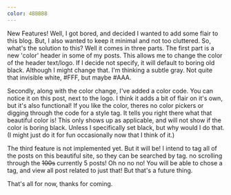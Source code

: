 ```yaml
---
color: 4BBBBB
---
```

New Features! Well, I got bored, and decided I wanted to add some flair to this blog. But, I also wanted to keep it minimal and not too cluttered.
So, what's the solution to this? Well it comes in three parts. The first part is a new 'color' header in some of my posts. This allows me to change the color of the header text/logo.
If I decide not specify, it will default to boring old black. Although I might change that. I'm thinking a subtle gray. Not quite that invisible white, #FFF, but maybe #AAA.

Secondly, along with the color change, I've added a color code. 
You can notice it on this post, next to the logo. 
I think it adds a bit of flair on it's own, but it's also functional! 
If you like the color, theres no color pickers or digging through the code for a style tag.
It tells you right there what that beautiful color is!
This only shows up as applicable, and will not show if the color is boring black.
Unless I specifically set black, but why would I do that. (I might just do it for fun occasionally now that I think of it.)

The third feature is not implemented yet. But it will be!
I intend to tag all of the posts on this beautiful site, so they can be searched by tag. no scrolling through the ~~100s~~ currently 5 posts!
Oh no no no! You will be able to chose a tag, and view all post related to just that!
But that's a future thing.

That's all for now, thanks for coming.